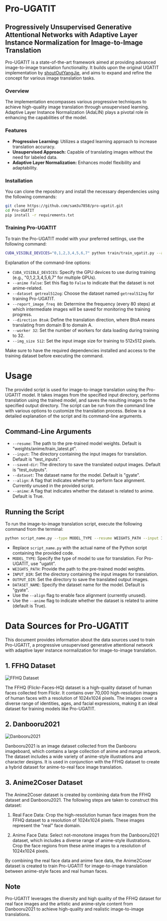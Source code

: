 # Pro-UGATIT
## Progressively Unsupervised Generative Attentional Networks with Adaptive Layer Instance Normalization for Image-to-Image Translation

Pro-UGATIT is a state-of-the-art framework aimed at providing advanced image-to-image translation functionality. It builds upon the original UGATIT implementation by [shoutOutYangJie](https://github.com/shoutOutYangJie/Morph-UGATIT), and aims to expand and refine the concept for various image translation tasks.

### Overview
The implementation encompasses various progressive techniques to achieve high-quality image translation through unsupervised learning. Adaptive Layer Instance Normalization (AdaLIN) plays a pivotal role in enhancing the capabilities of the model.

### Features
- **Progressive Learning:** Utilizes a staged learning approach to increase translation accuracy.
- **Unsupervised Approach:** Capable of translating images without the need for labeled data.
- **Adaptive Layer Normalization:** Enhances model flexibility and adaptability.

### Installation
You can clone the repository and install the necessary dependencies using the following commands:



```bash
git clone https://github.com/sam3u7858/pro-ugatit.git
cd Pro-UGATIT
pip install -r requirements.txt

```
### Training Pro-UGATIT

To train the Pro-UGATIT model with your preferred settings, use the following command:

```bash
CUDA_VISIBLE_DEVICES="0,1,2,3,4,5,6,7" python train/train_ugatit.py --anime False --dataset getreal512og --report_image_freq 80 --direction BtoA --worker 32 --img_size 512
```

Explanation of the command-line options:

- `CUDA_VISIBLE_DEVICES`: Specify the GPU devices to use during training (e.g., "0,1,2,3,4,5,6,7" for multiple GPUs).
- `--anime False`: Set this flag to `False` to indicate that the dataset is not anime-related.
- `--dataset getreal512og`: Choose the dataset named `getreal512og` for training Pro-UGATIT.
- `--report_image_freq 80`: Determine the frequency (every 80 steps) at which intermediate images will be saved for monitoring the training progress.
- `--direction BtoA`: Define the translation direction, where BtoA means translating from domain B to domain A.
- `--worker 32`: Set the number of workers for data loading during training to 32.
- `--img_size 512`: Set the input image size for training to 512x512 pixels.

Make sure to have the required dependencies installed and access to the training dataset before executing the command.

# Usage

The provided script is used for image-to-image translation using the Pro-UGATIT model. It takes images from the specified input directory, performs translation using the trained model, and saves the resulting images to the specified output directory. The script can be run from the command line with various options to customize the translation process. Below is a detailed explanation of the script and its command-line arguments.

## Command-Line Arguments

- `--resume`: The path to the pre-trained model weights. Default is "weights/anime/train_latest.pt".
- `--input`: The directory containing the input images for translation. Default is "test_inputs".
- `--saved-dir`: The directory to save the translated output images. Default is "test_outputs".
- `--dataset`: The dataset name for the model. Default is "gyate".
- `--align`: A flag that indicates whether to perform face alignment. Currently unused in the provided script.
- `--anime`: A flag that indicates whether the dataset is related to anime. Default is True.

## Running the Script

To run the image-to-image translation script, execute the following command from the terminal:

```bash
python script_name.py --type MODEL_TYPE --resume WEIGHTS_PATH --input INPUT_DIR --saved-dir OUTPUT_DIR --dataset DATASET_NAME --align --anime
```

- Replace `script_name.py` with the actual name of the Python script containing the provided code.
- `MODEL_TYPE`: Specify the type of model to use for translation. For Pro-UGATIT, use "ugatit".
- `WEIGHTS_PATH`: Provide the path to the pre-trained model weights.
- `INPUT_DIR`: Set the directory containing the input images for translation.
- `OUTPUT_DIR`: Set the directory to save the translated output images.
- `DATASET_NAME`: Specify the dataset name for the model. Default is "gyate".
- Use the `--align` flag to enable face alignment (currently unused).
- Use the `--anime` flag to indicate whether the dataset is related to anime (default is True).

# Data Sources for Pro-UGATIT

This document provides information about the data sources used to train Pro-UGATIT, a progressive unsupervised generative attentional network with adaptive layer instance normalization for image-to-image translation.

## 1. FFHQ Dataset

![FFHQ Dataset](https://github.com/NVlabs/ffhq-dataset)

The FFHQ (Flickr-Faces-HQ) dataset is a high-quality dataset of human faces collected from Flickr. It contains over 70,000 high-resolution images of human faces with a resolution of 1024x1024 pixels. The images cover a diverse range of identities, ages, and facial expressions, making it an ideal dataset for training models like Pro-UGATIT.

## 2. Danbooru2021

![Danbooru2021](https://gwern.net/danbooru2021)

Danbooru2021 is an image dataset collected from the Danbooru imageboard, which contains a large collection of anime and manga artwork. The dataset includes a wide variety of anime-style illustrations and character designs. It is used in conjunction with the FFHQ dataset to create a hybrid dataset for anime-to-real face image translation.

## 3. Anime2Coser Dataset

The Anime2Coser dataset is created by combining data from the FFHQ dataset and Danbooru2021. The following steps are taken to construct this dataset:

1. Real Face Data: Crop the high-resolution human face images from the FFHQ dataset to a resolution of 1024x1024 pixels. These images represent the "real" face domain.

2. Anime Face Data: Select not-monotone images from the Danbooru2021 dataset, which includes a diverse range of anime-style illustrations. Crop the face regions from these anime images to a resolution of 1024x1024 pixels.

By combining the real face data and anime face data, the Anime2Coser dataset is created to train Pro-UGATIT for image-to-image translation between anime-style faces and real human faces.

## Note

Pro-UGATIT leverages the diversity and high quality of the FFHQ dataset for real face images and the artistic and anime-style content from Danbooru2021 to achieve high-quality and realistic image-to-image translations.



